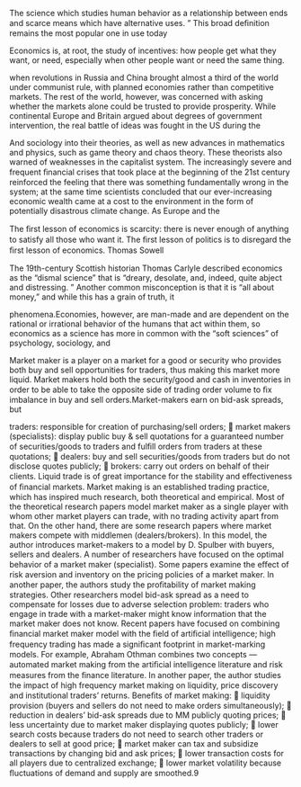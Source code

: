 The science which studies human behavior as a relationship between ends and scarce means which have alternative uses. ” This broad deﬁnition remains the most popular one in use today

Economics is, at root, the study of incentives: how people get what they want, or need, especially when other people want or need the same thing.

when revolutions in Russia and China brought almost a third of the world under communist rule, with planned economies rather than competitive markets. The rest of the world, however, was concerned with asking whether the markets alone could be trusted to provide prosperity. While continental Europe and Britain argued about degrees of government intervention, the real battle of ideas was fought in the US during the

And sociology into their theories, as well as new advances in mathematics and physics, such as game theory and chaos theory. These theorists also warned of weaknesses in the capitalist system. The increasingly severe and frequent ﬁnancial crises that took place at the beginning of the 21st century reinforced the feeling that there was something fundamentally wrong in the system; at the same time scientists concluded that our ever-increasing economic wealth came at a cost to the environment in the form of potentially disastrous climate change. As Europe and the

The ﬁrst lesson of economics is scarcity: there is never enough of anything to satisfy all those who want it. The ﬁrst lesson of politics is to disregard the ﬁrst lesson of economics. Thomas Sowell



The 19th-century Scottish historian Thomas Carlyle described economics as the “dismal science” that is “dreary, desolate, and, indeed, quite abject and distressing. ” Another common misconception is that it is “all about money,” and while this has a grain of truth, it

phenomena.Economies, however, are man-made and are dependent on the rational or irrational behavior of the humans that act within them, so economics as a science has more in common with the “soft sciences” of psychology, sociology, and

Market maker is a player on a market for a good or security who provides both buy and sell opportunities for traders, thus making this market more liquid. Market makers hold both the security/good and cash in inventories in order to be able to take the opposite side of trading order volume to ﬁx imbalance in buy and sell orders.Market-makers earn on bid-ask spreads, but

traders: responsible for creation of purchasing/sell orders;  market makers \(specialists\): display public buy & sell quotations for a guaranteed number of securities/goods to traders and fulﬁll orders from traders at these quotations;  dealers: buy and sell securities/goods from traders but do not disclose quotes publicly;  brokers: carry out orders on behalf of their clients. Liquid trade is of great importance for the stability and eﬀectiveness of ﬁnancial markets. Market making is an established trading practice, which has inspired much research, both theoretical and empirical. Most of the theoretical research papers model market maker as a single player with whom other market players can trade, with no trading activity apart from that. On the other hand, there are some research papers where market makers compete with middlemen \(dealers/brokers\). In this model, the author introduces market-makers to a model by D. Spulber with buyers, sellers and dealers. A number of researchers have focused on the optimal behavior of a market maker \(specialist\). Some papers examine the eﬀect of risk aversion and inventory on the pricing policies of a market maker. In another paper, the authors study the proﬁtability of market making strategies. Other researchers model bid-ask spread as a need to compensate for losses due to adverse selection problem: traders who engage in trade with a market-maker might know information that the market maker does not know. Recent papers have focused on combining ﬁnancial market maker model with the ﬁeld of artiﬁcial intelligence; high frequency trading has made a signiﬁcant footprint in market-marking models. For example, Abraham Othman combines two concepts — automated market making from the artiﬁcial intelligence literature and risk measures from the ﬁnance literature. In another paper, the author studies the impact of high frequency market making on liquidity, price discovery and institutional traders’ returns. Beneﬁts of market making:  liquidity provision \(buyers and sellers do not need to make orders simultaneously\);  reduction in dealers’ bid-ask spreads due to MM publicly quoting prices;  less uncertainty due to market maker displaying quotes publicly;  lower search costs because traders do not need to search other traders or dealers to sell at good price;  market maker can tax and subsidize transactions by changing bid and ask prices;  lower transaction costs for all players due to centralized exchange;  lower market volatility because ﬂuctuations of demand and supply are smoothed.9



